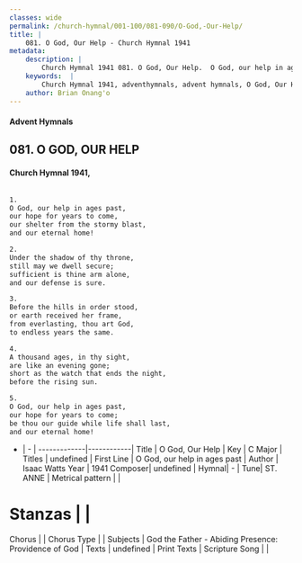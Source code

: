 ```yaml
---
classes: wide
permalink: /church-hymnal/001-100/081-090/O-God,-Our-Help/
title: |
    081. O God, Our Help - Church Hymnal 1941
metadata:
    description: |
        Church Hymnal 1941 081. O God, Our Help.  O God, our help in ages past, our hope for years to come, our shelter from the stormy blast, and our eternal home!  
    keywords:  |
        Church Hymnal 1941, adventhymnals, advent hymnals, O God, Our Help, O God, our help in ages past. 
    author: Brian Onang'o
---
```


#### Advent Hymnals
## 081. O GOD, OUR HELP
####  Church Hymnal 1941,

```txt

1.
O God, our help in ages past,
our hope for years to come,
our shelter from the stormy blast,
and our eternal home!

2.
Under the shadow of thy throne,
still may we dwell secure;
sufficient is thine arm alone,
and our defense is sure.

3.
Before the hills in order stood,
or earth received her frame,
from everlasting, thou art God,
to endless years the same.

4.
A thousand ages, in thy sight,
are like an evening gone;
short as the watch that ends the night,
before the rising sun.

5.
O God, our help in ages past,
our hope for years to come;
be thou our guide while life shall last,
and our eternal home!


```

- |   -  |
-------------|------------|
Title | O God, Our Help |
Key | C Major |
Titles | undefined |
First Line | O God, our help in ages past |
Author | Isaac Watts
Year | 1941
Composer| undefined |
Hymnal|  - |
Tune| ST. ANNE |
Metrical pattern | |
# Stanzas |  |
Chorus |  |
Chorus Type |  |
Subjects | God the Father - Abiding Presence: Providence of God |
Texts | undefined |
Print Texts | 
Scripture Song |  |
    
